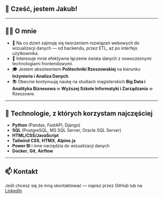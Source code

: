 ## 👋 Cześć, jestem Jakub!

---

## 👨‍💻 O mnie

- 💼 Na co dzień zajmuję się tworzeniem rozwiązań webowych do wizualizacji danych — od backendu, przez ETL, aż po interfejs użytkownika.
- 🧠 Interesuje mnie efektywne łączenie świata danych z nowoczesnymi technologiami frontendowymi.
- 🎓 Jestem absolwentem **Politechniki Rzeszowskiej** na kierunku **Inżynieria i Analiza Danych**.
- 📚 Obecnie kontynuuję naukę na studiach magisterskich **Big Data i Analityka Biznesowa** w **Wyższej Szkole Informatyki i Zarządzania** w Rzeszowie.

---

## 🧰 Technologie, z których korzystam najczęściej

- **Python** (Pandas, FastAPI, Django)
- **SQL** (PostgreSQL, MS SQL Server, Oracle SQL Server)
- **HTML/CSS/JavaScript**
- **Tailwind CSS**, **HTMX**, **Alpine.js**
- **Power BI** i inne narzędzia do wizualizacji danych
- **Docker**, **Git**, **Airflow**

---

## 📫 Kontakt

Jeśli chcesz się ze mną skontaktować — napisz przez GitHub lub na [LinkedIn](https://www.linkedin.com/in/matuszko-jakub/)

